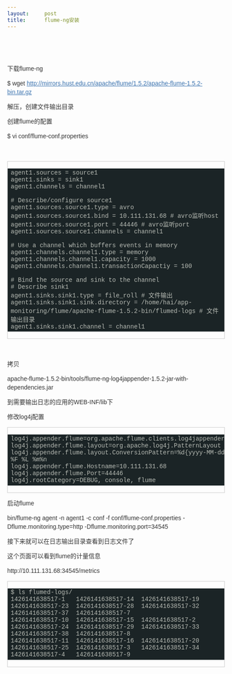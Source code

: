 ```yaml
---
layout:     post
title:      flume-ng安装
---
```

<div id="article_content" class="article_content clearfix csdn-tracking-statistics" data-pid="blog" data-mod="popu_307" data-dsm="post">
								            <link rel="stylesheet" href="https://csdnimg.cn/release/phoenix/template/css/ck_htmledit_views-f76675cdea.css">
						<div class="htmledit_views" id="content_views">
                <div class="iteye-blog-content-contain" style="font-size:14px;">
<div id="main-header" style="color:#333333;font-family:Arial, sans-serif;line-height:20px;">
<div id="title-heading" class="pagetitle with-breadcrumbs">
<h1 id="title-text" class="with-breadcrumbs" style="font-size:24px;font-weight:normal;line-height:1.25;color:#333333;"> </h1>
</div>
</div>
<div id="content" class="page view" style="margin-left:0px;color:#333333;font-family:Arial, sans-serif;line-height:20px;clear:none;">
<div id="main-content" class="wiki-content">
<p>下载flume-ng</p>
<p>$ wget <a class="external-link" style="color:#3b73af;" href="http://mirrors.hust.edu.cn/apache/flume/1.5.2/apache-flume-1.5.2-bin.tar.gz" rel="nofollow">http://mirrors.hust.edu.cn/apache/flume/1.5.2/apache-flume-1.5.2-bin.tar.gz</a></p>
<p>解压，创建文件输出目录</p>
<p>创建flume的配置</p>
<p>$ vi conf/flume-conf.properties</p>
<p> </p>
<div class="code panel pdl" style="border:1px solid #cccccc;">
<div class="codeContent panelContent pdl">
<div id="highlighter_246284" class="syntaxhighlighter nogutter text" style="font-size:1em;background-color:#1b2426;">
<table style="background-image:none;border:0px;vertical-align:baseline;font-family:Consolas, 'Bitstream Vera Sans Mono', 'Courier New', Courier, monospace;" border="0" cellspacing="0" cellpadding="0"><tbody style="background-image:none;border:0px;vertical-align:baseline;"><tr style="background-image:none;border:0px;vertical-align:baseline;"><td class="code" style="border:0px;background-image:none;vertical-align:baseline;font-size:14px;">
<div style="background-image:none;border:0px;vertical-align:baseline;" title="Hint: double-click to select code">
<div class="line number1 index0 alt2" style="background-image:none;border:0px;vertical-align:baseline;"><code class="text plain" style="font-family:Consolas, 'Bitstream Vera Sans Mono', 'Courier New', Courier, monospace;background-image:none;border:0px;vertical-align:baseline;font-size:14px;color:#b9bdb6;">agent1.sources = source1</code></div>
<div class="line number2 index1 alt1" style="background-image:none;border:0px;vertical-align:baseline;"><code class="text plain" style="font-family:Consolas, 'Bitstream Vera Sans Mono', 'Courier New', Courier, monospace;background-image:none;border:0px;vertical-align:baseline;font-size:14px;color:#b9bdb6;">agent1.sinks = sink1</code></div>
<div class="line number3 index2 alt2" style="background-image:none;border:0px;vertical-align:baseline;"><code class="text plain" style="font-family:Consolas, 'Bitstream Vera Sans Mono', 'Courier New', Courier, monospace;background-image:none;border:0px;vertical-align:baseline;font-size:14px;color:#b9bdb6;">agent1.channels = channel1</code></div>
<div class="line number4 index3 alt1" style="background-image:none;border:0px;vertical-align:baseline;"><code class="text plain" style="font-family:Consolas, 'Bitstream Vera Sans Mono', 'Courier New', Courier, monospace;background-image:none;border:0px;vertical-align:baseline;font-size:14px;color:#b9bdb6;"> </code></div>
<div class="line number5 index4 alt2" style="background-image:none;border:0px;vertical-align:baseline;"><code class="text plain" style="font-family:Consolas, 'Bitstream Vera Sans Mono', 'Courier New', Courier, monospace;background-image:none;border:0px;vertical-align:baseline;font-size:14px;color:#b9bdb6;"># Describe/configure source1</code></div>
<div class="line number6 index5 alt1" style="background-image:none;border:0px;vertical-align:baseline;"><code class="text plain" style="font-family:Consolas, 'Bitstream Vera Sans Mono', 'Courier New', Courier, monospace;background-image:none;border:0px;vertical-align:baseline;font-size:14px;color:#b9bdb6;">agent1.sources.source1.type = avro</code></div>
<div class="line number7 index6 alt2" style="background-image:none;border:0px;vertical-align:baseline;"><code class="text plain" style="font-family:Consolas, 'Bitstream Vera Sans Mono', 'Courier New', Courier, monospace;background-image:none;border:0px;vertical-align:baseline;font-size:14px;color:#b9bdb6;">agent1.sources.source1.bind = 10.111.131.68 # avro监听host</code></div>
<div class="line number8 index7 alt1" style="background-image:none;border:0px;vertical-align:baseline;"><code class="text plain" style="font-family:Consolas, 'Bitstream Vera Sans Mono', 'Courier New', Courier, monospace;background-image:none;border:0px;vertical-align:baseline;font-size:14px;color:#b9bdb6;">agent1.sources.source1.port = 44446 # avro监听port</code></div>
<div class="line number9 index8 alt2" style="background-image:none;border:0px;vertical-align:baseline;"><code class="text plain" style="font-family:Consolas, 'Bitstream Vera Sans Mono', 'Courier New', Courier, monospace;background-image:none;border:0px;vertical-align:baseline;font-size:14px;color:#b9bdb6;">agent1.sources.source1.channels = channel1</code></div>
<div class="line number10 index9 alt1" style="background-image:none;border:0px;vertical-align:baseline;"><code class="text plain" style="font-family:Consolas, 'Bitstream Vera Sans Mono', 'Courier New', Courier, monospace;background-image:none;border:0px;vertical-align:baseline;font-size:14px;color:#b9bdb6;"> </code></div>
<div class="line number11 index10 alt2" style="background-image:none;border:0px;vertical-align:baseline;"><code class="text plain" style="font-family:Consolas, 'Bitstream Vera Sans Mono', 'Courier New', Courier, monospace;background-image:none;border:0px;vertical-align:baseline;font-size:14px;color:#b9bdb6;"># Use a channel which buffers events in memory</code></div>
<div class="line number12 index11 alt1" style="background-image:none;border:0px;vertical-align:baseline;"><code class="text plain" style="font-family:Consolas, 'Bitstream Vera Sans Mono', 'Courier New', Courier, monospace;background-image:none;border:0px;vertical-align:baseline;font-size:14px;color:#b9bdb6;">agent1.channels.channel1.type = memory </code></div>
<div class="line number13 index12 alt2" style="background-image:none;border:0px;vertical-align:baseline;"><code class="text plain" style="font-family:Consolas, 'Bitstream Vera Sans Mono', 'Courier New', Courier, monospace;background-image:none;border:0px;vertical-align:baseline;font-size:14px;color:#b9bdb6;">agent1.channels.channel1.capacity = 1000</code></div>
<div class="line number14 index13 alt1" style="background-image:none;border:0px;vertical-align:baseline;"><code class="text plain" style="font-family:Consolas, 'Bitstream Vera Sans Mono', 'Courier New', Courier, monospace;background-image:none;border:0px;vertical-align:baseline;font-size:14px;color:#b9bdb6;">agent1.channels.channel1.transactionCapactiy = 100 </code></div>
<div class="line number15 index14 alt2" style="background-image:none;border:0px;vertical-align:baseline;"><code class="text plain" style="font-family:Consolas, 'Bitstream Vera Sans Mono', 'Courier New', Courier, monospace;background-image:none;border:0px;vertical-align:baseline;font-size:14px;color:#b9bdb6;"> </code></div>
<div class="line number16 index15 alt1" style="background-image:none;border:0px;vertical-align:baseline;"><code class="text plain" style="font-family:Consolas, 'Bitstream Vera Sans Mono', 'Courier New', Courier, monospace;background-image:none;border:0px;vertical-align:baseline;font-size:14px;color:#b9bdb6;"># Bind the source and sink to the channel</code></div>
<div class="line number17 index16 alt2" style="background-image:none;border:0px;vertical-align:baseline;"><code class="text plain" style="font-family:Consolas, 'Bitstream Vera Sans Mono', 'Courier New', Courier, monospace;background-image:none;border:0px;vertical-align:baseline;font-size:14px;color:#b9bdb6;"># Describe sink1</code></div>
<div class="line number18 index17 alt1" style="background-image:none;border:0px;vertical-align:baseline;"><code class="text plain" style="font-family:Consolas, 'Bitstream Vera Sans Mono', 'Courier New', Courier, monospace;background-image:none;border:0px;vertical-align:baseline;font-size:14px;color:#b9bdb6;">agent1.sinks.sink1.type = file_roll # 文件输出</code></div>
<div class="line number19 index18 alt2" style="background-image:none;border:0px;vertical-align:baseline;"><code class="text plain" style="font-family:Consolas, 'Bitstream Vera Sans Mono', 'Courier New', Courier, monospace;background-image:none;border:0px;vertical-align:baseline;font-size:14px;color:#b9bdb6;">agent1.sinks.sink1.sink.directory = /home/hai/app-monitoring/flume/apache-flume-1.5.2-bin/flumed-logs # 文件输出目录</code></div>
<div class="line number20 index19 alt1" style="background-image:none;border:0px;vertical-align:baseline;"><code class="text plain" style="font-family:Consolas, 'Bitstream Vera Sans Mono', 'Courier New', Courier, monospace;background-image:none;border:0px;vertical-align:baseline;font-size:14px;color:#b9bdb6;">agent1.sinks.sink1.channel = channel1</code></div>
</div>
</td>
</tr></tbody></table></div>
</div>
</div>
<p><span style="color:#c33720;"> </span></p>
<p>拷贝</p>
<p>apache-flume-1.5.2-bin/tools/flume-ng-log4jappender-1.5.2-jar-with-dependencies.jar</p>
<p>到需要输出日志的应用的WEB-INF/lib下</p>
<p>修改log4j配置</p>
<div class="code panel pdl" style="border:1px solid #cccccc;">
<div class="codeContent panelContent pdl">
<div id="highlighter_591597" class="syntaxhighlighter nogutter text" style="font-size:1em;background-color:#1b2426;">
<table style="background-image:none;border:0px;vertical-align:baseline;font-family:Consolas, 'Bitstream Vera Sans Mono', 'Courier New', Courier, monospace;" border="0" cellspacing="0" cellpadding="0"><tbody style="background-image:none;border:0px;vertical-align:baseline;"><tr style="background-image:none;border:0px;vertical-align:baseline;"><td class="code" style="border:0px;background-image:none;vertical-align:baseline;font-size:14px;">
<div style="background-image:none;border:0px;vertical-align:baseline;" title="Hint: double-click to select code">
<div class="line number1 index0 alt2" style="background-image:none;border:0px;vertical-align:baseline;"><code class="text plain" style="font-family:Consolas, 'Bitstream Vera Sans Mono', 'Courier New', Courier, monospace;background-image:none;border:0px;vertical-align:baseline;font-size:14px;color:#b9bdb6;">log4j.appender.flume=org.apache.flume.clients.log4jappender.Log4jAppender</code></div>
<div class="line number2 index1 alt1" style="background-image:none;border:0px;vertical-align:baseline;"><code class="text plain" style="font-family:Consolas, 'Bitstream Vera Sans Mono', 'Courier New', Courier, monospace;background-image:none;border:0px;vertical-align:baseline;font-size:14px;color:#b9bdb6;">log4j.appender.flume.layout=org.apache.log4j.PatternLayout</code></div>
<div class="line number3 index2 alt2" style="background-image:none;border:0px;vertical-align:baseline;"><code class="text plain" style="font-family:Consolas, 'Bitstream Vera Sans Mono', 'Courier New', Courier, monospace;background-image:none;border:0px;vertical-align:baseline;font-size:14px;color:#b9bdb6;">log4j.appender.flume.layout.ConversionPattern=%d{yyyy-MM-dd HH:mm:ss}%5p %F %L %m%n</code></div>
<div class="line number4 index3 alt1" style="background-image:none;border:0px;vertical-align:baseline;"><code class="text plain" style="font-family:Consolas, 'Bitstream Vera Sans Mono', 'Courier New', Courier, monospace;background-image:none;border:0px;vertical-align:baseline;font-size:14px;color:#b9bdb6;">log4j.appender.flume.Hostname=10.111.131.68</code></div>
<div class="line number5 index4 alt2" style="background-image:none;border:0px;vertical-align:baseline;"><code class="text plain" style="font-family:Consolas, 'Bitstream Vera Sans Mono', 'Courier New', Courier, monospace;background-image:none;border:0px;vertical-align:baseline;font-size:14px;color:#b9bdb6;">log4j.appender.flume.Port=44446</code></div>
<div class="line number6 index5 alt1" style="background-image:none;border:0px;vertical-align:baseline;"><code class="text plain" style="font-family:Consolas, 'Bitstream Vera Sans Mono', 'Courier New', Courier, monospace;background-image:none;border:0px;vertical-align:baseline;font-size:14px;color:#b9bdb6;">log4j.rootCategory=DEBUG, console, flume</code></div>
</div>
</td>
</tr></tbody></table></div>
</div>
</div>
<p>启动flume</p>
<p>bin/flume-ng agent -n agent1 -c conf -f conf/flume-conf.properties -Dflume.monitoring.type=http -Dflume.monitoring.port=34545</p>
<p>接下来就可以在日志输出目录查看到日志文件了</p>
<p>这个页面可以看到flume的计量信息</p>
<p>http://10.111.131.68:34545/metrics</p>
<div class="code panel pdl" style="border:1px solid #cccccc;">
<div class="codeContent panelContent pdl">
<div id="highlighter_604555" class="syntaxhighlighter nogutter text" style="font-size:1em;background-color:#1b2426;">
<table style="background-image:none;border:0px;vertical-align:baseline;font-family:Consolas, 'Bitstream Vera Sans Mono', 'Courier New', Courier, monospace;" border="0" cellspacing="0" cellpadding="0"><tbody style="background-image:none;border:0px;vertical-align:baseline;"><tr style="background-image:none;border:0px;vertical-align:baseline;"><td class="code" style="border:0px;background-image:none;vertical-align:baseline;font-size:14px;">
<div style="background-image:none;border:0px;vertical-align:baseline;" title="Hint: double-click to select code">
<div class="line number1 index0 alt2" style="background-image:none;border:0px;vertical-align:baseline;"><code class="text plain" style="font-family:Consolas, 'Bitstream Vera Sans Mono', 'Courier New', Courier, monospace;background-image:none;border:0px;vertical-align:baseline;font-size:14px;color:#b9bdb6;">$ ls flumed-logs/</code></div>
<div class="line number2 index1 alt1" style="background-image:none;border:0px;vertical-align:baseline;"><code class="text plain" style="font-family:Consolas, 'Bitstream Vera Sans Mono', 'Courier New', Courier, monospace;background-image:none;border:0px;vertical-align:baseline;font-size:14px;color:#b9bdb6;">1426141638517-1   1426141638517-14  1426141638517-19  1426141638517-23  1426141638517-28  1426141638517-32  1426141638517-37  1426141638517-7</code></div>
<div class="line number3 index2 alt2" style="background-image:none;border:0px;vertical-align:baseline;"><code class="text plain" style="font-family:Consolas, 'Bitstream Vera Sans Mono', 'Courier New', Courier, monospace;background-image:none;border:0px;vertical-align:baseline;font-size:14px;color:#b9bdb6;">1426141638517-10  1426141638517-15  1426141638517-2   1426141638517-24  1426141638517-29  1426141638517-33  1426141638517-38  1426141638517-8</code></div>
<div class="line number4 index3 alt1" style="background-image:none;border:0px;vertical-align:baseline;"><code class="text plain" style="font-family:Consolas, 'Bitstream Vera Sans Mono', 'Courier New', Courier, monospace;background-image:none;border:0px;vertical-align:baseline;font-size:14px;color:#b9bdb6;">1426141638517-11  1426141638517-16  1426141638517-20  1426141638517-25  1426141638517-3   1426141638517-34  1426141638517-4   1426141638517-9</code></div>
</div>
</td>
</tr></tbody></table></div>
</div>
</div>
</div>
</div>
</div>            </div>
                </div>